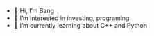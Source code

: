- 👋 Hi, I’m Bang
- 👀 I’m interested in investing, programing
- 🌱 I’m currently learning about C++ and Python


<!---
bunnyz8888/bunnyz8888 is a ✨ special ✨ repository because its `README.md` (this file) appears on your GitHub profile.
You can click the Preview link to take a look at your changes.
--->
